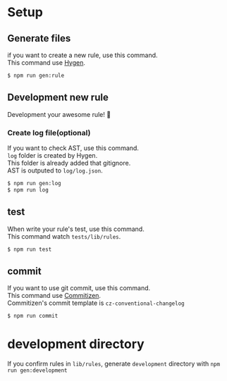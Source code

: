 # Setup

## Generate files

if you want to create a new rule, use this command.  
This command use [Hygen](https://www.hygen.io/).

```bash
$ npm run gen:rule
```

## Development new rule

Development your awesome rule! :wrench:

### Create log file(optional)

If you want to check AST, use this command.  
`log` folder is created by Hygen.  
This folder is already added that gitignore.  
AST is outputed to `log/log.json`.

```bash
$ npm run gen:log
$ npm run log
```

## test

When write your rule's test, use this command.  
This command watch `tests/lib/rules`.

```bash
$ npm run test
```

## commit

If you want to use git commit, use this command.  
This command use [Commitizen](http://commitizen.github.io/cz-cli/).  
Commitizen's commit template is `cz-conventional-changelog`

```bash
$ npm run commit
```

# development directory

If you confirm rules in `lib/rules`, generate `development` directory with `npm run gen:development`
